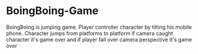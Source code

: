 # BoingBoing-Game
BoingBoing is jumping game. Player controller character by tilting his mobile phone.  Character jumps from platforms to platform if camera caught character it's game over and if player fall over camera perspective it's game over
